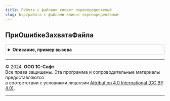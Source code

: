 ```yaml
---
title: Работа с файлами клиент переопределяемый
slug: bsp/работа-с-файлами-клиент-переопределяемый
---
```



## ПриОшибкеЗахватаФайла
<details style="margin: 1em 0; padding: 0.5em; border: 1px solid #ccc; border-radius: 6px;">

<summary style="font-weight: bold; cursor: pointer;">Описание, пример вызова</summary>

```bsl

// Вызывается при ошибке захвате файла.
//
// Параметры:
//  ДанныеФайла          - см. РаботаСФайлами.ДанныеФайла.
//  СтандартнаяОбработка - Булево - признак стандартной обработки события.
//
Процедура ПриОшибкеЗахватаФайла(ДанныеФайла, СтандартнаяОбработка) Экспорт
```

Пример вызова
```bsl
РаботаСФайламиКлиентПереопределяемый.ПриОшибкеЗахватаФайла(ДанныеФайла, СтандартнаяОбработка) 
```
</details>

---

© 2024, **ООО 1С-Софт**  
Все права защищены. Эта программа и сопроводительные материалы предоставляются  
в соответствии с условиями лицензии [Attribution 4.0 International (CC BY 4.0)](https://creativecommons.org/licenses/by/4.0/legalcode).

---
